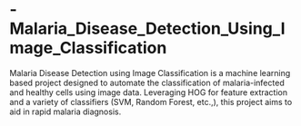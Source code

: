 # -Malaria_Disease_Detection_Using_Image_Classification
 Malaria Disease Detection using Image Classification is a machine learning based project designed to automate the classification of malaria-infected and healthy cells using image data. Leveraging HOG for feature extraction and a variety of classifiers (SVM, Random Forest, etc.,), this project aims to aid in rapid malaria diagnosis.
